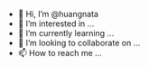 - 👋 Hi, I’m @huangnata
- 👀 I’m interested in ...
- 🌱 I’m currently learning ...
- 💞️ I’m looking to collaborate on ...
- 📫 How to reach me ...

<!---
huangnata/huangnata is a ✨ special ✨ repository because its `README.md` (this file) appears on your GitHub profile.
You can click the Preview link to take a look at your changes.
--->
